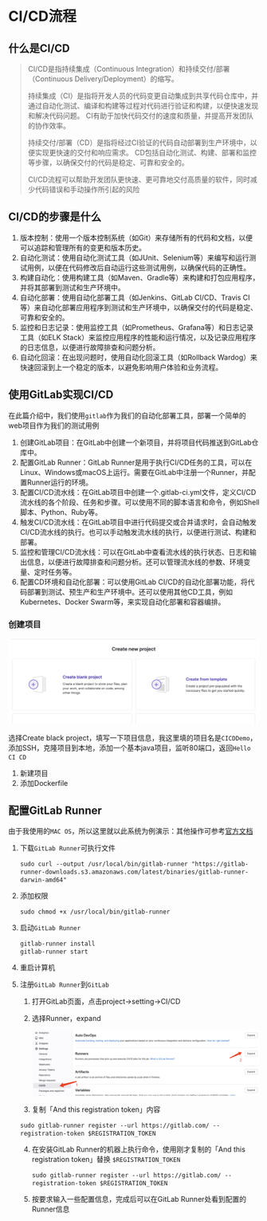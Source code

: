 # CI/CD流程

## 什么是CI/CD

> CI/CD是指持续集成（Continuous Integration）和持续交付/部署（Continuous Delivery/Deployment）的缩写。
>
> 持续集成（CI）是指将开发人员的代码变更自动集成到共享代码仓库中，并通过自动化测试、编译和构建等过程对代码进行验证和构建，以便快速发现和解决代码问题。 CI有助于加快代码交付的速度和质量，并提高开发团队的协作效率。
>
> 持续交付/部署（CD）是指将经过CI验证的代码自动部署到生产环境中，以便实现更快速的交付和响应需求。 CD包括自动化测试、构建、部署和监控等步骤，以确保交付的代码是稳定、可靠和安全的。
>
> CI/CD流程可以帮助开发团队更快速、更可靠地交付高质量的软件，同时减少代码错误和手动操作所引起的风险

## CI/CD的步骤是什么

1. 版本控制：使用一个版本控制系统（如Git）来存储所有的代码和文档，以便可以追踪和管理所有的变更和版本历史。
2. 自动化测试：使用自动化测试工具（如JUnit、Selenium等）来编写和运行测试用例，以便在代码修改后自动运行这些测试用例，以确保代码的正确性。
3. 构建自动化：使用构建工具（如Maven、Gradle等）来构建和打包应用程序，并将其部署到测试和生产环境中。
4. 自动化部署：使用自动化部署工具（如Jenkins、GitLab CI/CD、Travis CI等）来自动化部署应用程序到测试和生产环境中，以确保交付的代码是稳定、可靠和安全的。
5. 监控和日志记录：使用监控工具（如Prometheus、Grafana等）和日志记录工具（如ELK Stack）来监控应用程序的性能和运行情况，以及记录应用程序的日志信息，以便进行故障排查和问题分析。
6. 自动化回滚：在出现问题时，使用自动化回滚工具（如Rollback Wardog）来快速回滚到上一个稳定的版本，以避免影响用户体验和业务流程。

## 使用GitLab实现CI/CD

在此篇介绍中，我们使用`gitlab`作为我们的自动化部署工具，部署一个简单的web项目作为我们的测试用例

1. 创建GitLab项目：在GitLab中创建一个新项目，并将项目代码推送到GitLab仓库中。
2. 配置GitLab Runner：GitLab Runner是用于执行CI/CD任务的工具，可以在Linux、Windows或macOS上运行。需要在GitLab中注册一个Runner，并配置Runner运行的环境。
3. 配置CI/CD流水线：在GitLab项目中创建一个.gitlab-ci.yml文件，定义CI/CD流水线的各个阶段、任务和步骤。可以使用不同的脚本语言和命令，例如Shell脚本、Python、Ruby等。
4. 触发CI/CD流水线：在GitLab项目中进行代码提交或合并请求时，会自动触发CI/CD流水线的执行。也可以手动触发流水线的执行，以便进行测试、构建和部署。
5. 监控和管理CI/CD流水线：可以在GitLab中查看流水线的执行状态、日志和输出信息，以便进行故障排查和问题分析。还可以管理流水线的参数、环境变量、定时任务等。
6. 配置CD环境和自动化部署：可以使用GitLab CI/CD的自动化部署功能，将代码部署到测试、预生产和生产环境中。还可以使用其他CD工具，例如Kubernetes、Docker Swarm等，来实现自动化部署和容器编排。

### 创建项目

<img src="https://raw.githubusercontent.com/ywyg/photo/main/image-20230419193031777.png" alt="image-20230419193031777" style="zoom:50%;" />

选择Create black project，填写一下项目信息，我这里填的项目名是`CICDDemo`，添加SSH，克隆项目到本地，添加一个基本java项目，监听80端口，返回`Hello CI CD`

1. 新建项目
2. 添加Dockerfile

## 配置GitLab Runner

由于我使用的`MAC OS`，所以这里就以此系统为例演示：其他操作可参考[官方文档](https://docs.gitlab.com/runner/install/)

1. 下载`GitLab Runner`可执行文件

   ```shell
   sudo curl --output /usr/local/bin/gitlab-runner "https://gitlab-runner-downloads.s3.amazonaws.com/latest/binaries/gitlab-runner-darwin-amd64"
   ```

2. 添加权限

   ```shell
   sudo chmod +x /usr/local/bin/gitlab-runner
   ```

3. 启动`GitLab Runner`

   ```shell
   gitlab-runner install
   gitlab-runner start
   ```

4. 重启计算机

5. 注册`GitLab Runner`到`GitLab`

   1. 打开GitLab页面，点击project->setting->CI/CD

   2. 选择Runner，expand

      <img src="https://raw.githubusercontent.com/ywyg/photo/main/image-20230420100340710.png" alt="image-20230420100340710" style="zoom:50%;" />

   3.  复制「And this registration token」内容

      ```shell
      sudo gitlab-runner register --url https://gitlab.com/ --registration-token $REGISTRATION_TOKEN 
      ```

   4. 在安装GitLab Runner的机器上执行命令，使用刚才复制的「And this registration token」替换 `$REGISTRATION_TOKEN `

      ```shell
      sudo gitlab-runner register --url https://gitlab.com/ --registration-token $REGISTRATION_TOKEN 
      ```

   5. 按要求输入一些配置信息，完成后可以在GitLab Runner处看到配置的Runner信息

      

      

      

      






